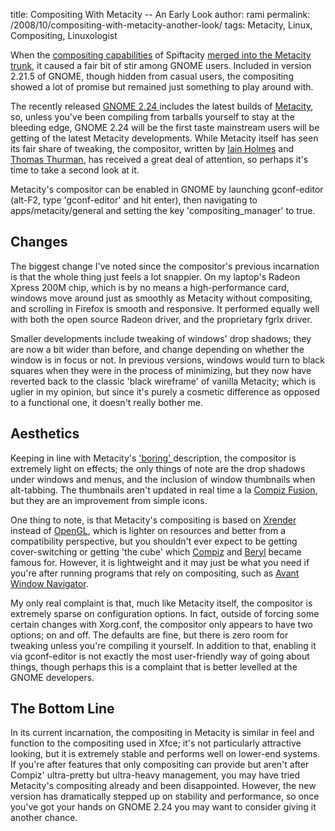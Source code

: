 title: Compositing With Metacity -- An Early Look
author: rami
permalink: /2008/10/compositing-with-metacity-another-look/
tags: Metacity, Linux, Compositing, Linuxologist

When the [compositing capabilities](http://en.wikipedia.org/wiki/Compositing_window_manager) of Spiftacity [merged into the Metacity trunk](http://blog/s.gnome.org/metacity/2007/12/19/compositor-on-trunk/), it caused a fair bit of stir among GNOME users. Included in version 2.21.5 of GNOME, though hidden from casual users, the compositing showed a lot of promise but remained just something to play around with.

The recently released [GNOME 2.24 ](http://library.gnome.org/misc/release-notes/2.24/)includes the latest builds of [Metacity](http://en.wikipedia.org/wiki/Metacity), so, unless you've been compiling from tarballs yourself to stay at the bleeding edge, GNOME 2.24 will be the first taste mainstream users will be getting of the latest Metacity developments. While Metacity itself has seen its fair share of tweaking, the compositor, written by [Iain Holmes](http://blogs.gnome.org/iain/) and [Thomas Thurman](http://marnanel.org/writing/about-me), has received a great deal of attention, so perhaps it's time to take a second look at it.

Metacity's compositor can be enabled in GNOME by launching gconf-editor (alt-F2, type 'gconf-editor' and hit enter), then navigating to apps/metacity/general and setting the key 'compositing\_manager' to true.

## Changes

The biggest change I've noted since the compositor's previous incarnation is that the whole thing just feels a lot snappier. On my laptop's Radeon Xpress 200M chip, which is by no means a high-performance card, windows move around just as smoothly as Metacity without compositing, and scrolling in Firefox is smooth and responsive. It performed equally well with both the open source Radeon driver, and the proprietary fgrlx driver.

Smaller developments include tweaking of windows' drop shadows; they are now a bit wider than before, and change depending on whether the window is in focus or not. In previous versions, windows would turn to black squares when they were in the process of minimizing, but they now have reverted back to the classic 'black wireframe' of vanilla Metacity; which is uglier in my opinion, but since it's purely a cosmetic difference as opposed to a functional one, it doesn't really bother me.

## Aesthetics

Keeping in line with Metacity's ['boring' ](http://en.wikipedia.org/wiki/Metacity#Philosophy)description, the compositor is extremely light on effects; the only things of note are the drop shadows under windows and menus, and the inclusion of window thumbnails when alt-tabbing. The thumbnails aren't updated in real time a la [Compiz Fusion](http://www.compiz-fusion.org/), but they are an improvement from simple icons.

One thing to note, is that Metacity's compositing is based on [Xrender](http://en.wikipedia.org/wiki/Xrender) instead of [OpenGL](http://en.wikipedia.org/wiki/Opengl), which is lighter on resources and better from a compatibility perspective, but you shouldn't ever expect to be getting cover-switching or getting 'the cube' which [Compiz](http://en.wikipedia.org/wiki/Compiz) and [Beryl](http://en.wikipedia.org/wiki/Beryl_(window_manager)) became famous for. However, it is lightweight and it may just be what you need if you're after running programs that rely on compositing, such as [Avant Window Navigator](http://en.wikipedia.org/wiki/Avant_window_navigator).

My only real complaint is that, much like Metacity itself, the compositor is extremely sparse on configuration options. In fact, outside of forcing some certain changes with Xorg.conf, the compositor only appears to have two options; on and off. The defaults are fine, but there is zero room for tweaking unless you're compiling it yourself. In addition to that, enabling it via gconf-editor is not exactly the most user-friendly way of going about things, though perhaps this is a complaint that is better levelled at the GNOME developers.

## The Bottom Line

In its current incarnation, the compositing in Metacity is similar in feel and function to the compositing used in Xfce; it's not particularly attractive looking, but it is extremely stable and performs well on lower-end systems. If you're after features that only compositing can provide but aren't after Compiz' ultra-pretty but ultra-heavy management, you may have tried Metacity's compositing already and been disappointed. However, the new version has dramatically stepped up on stability and performance, so once you've got your hands on GNOME 2.24 you may want to consider giving it another chance.


